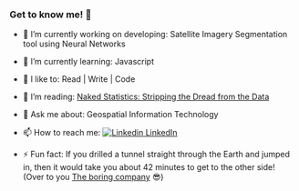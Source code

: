 ### Get to know me! 👋



- 🔭 I’m currently working on developing: Satellite Imagery Segmentation tool using Neural Networks
- 🌱 I’m currently learning: Javascript 
- 🤔 I like to: Read | Write | Code
- 👯 I’m reading: [Naked Statistics: Stripping the Dread from the Data](https://www.goodreads.com/user/show/87327997-naomi-thiru)
- 💬 Ask me about: Geospatial Information Technology
- 📫 How to reach me: [![Linkedin](https://i.stack.imgur.com/gVE0j.png) LinkedIn](https://www.linkedin.com/in/naomithiru/)


- ⚡ Fun fact: If you drilled a tunnel straight through the Earth and jumped in, then it would take you about 42 minutes to get to the other side! (Over to you [The boring company](https://www.boringcompany.com/projects) :sunglasses:)

